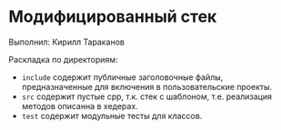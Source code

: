 # Модифицированный стек

Выполнил: Кирилл Тараканов

Раскладка по директориям:

  - `include` содержит публичные заголовочные файлы, предназначенные для
    включения в пользовательские проекты.
  - `src` содержит пустые cpp, т.к. стек с шаблоном, т.е. реализация методов описанна в хедерах.
  - `test` содержит модульные тесты для классов.


